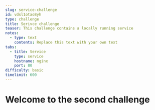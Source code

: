 ```yaml
---
slug: service-challenge
id: vdsl1otao8yh
type: challenge
title: Serivce challenge
teaser: This challenge contains a locally running service
notes:
  - type: text
    contents: Replace this text with your own text
tabs:
  - title: Service
    type: service
    hostname: nginx
    port: 80
difficulty: basic
timelimit: 600
---
```


# Welcome to the second challenge
